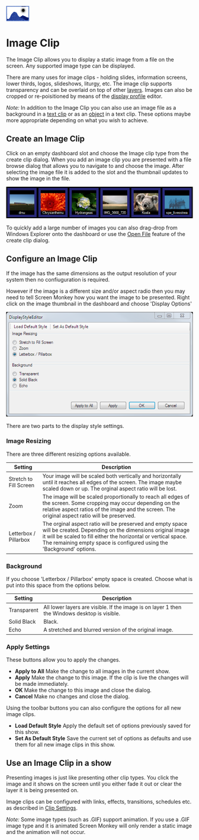 ![](../../images/ImageIcon.png) 
# Image Clip

The Image Clip allows you to display a static image from a file on the screen. Any supported image type can be displayed. 

There are many uses for image clips - holding slides, information screens, lower thirds, logos, slideshows, liturgy, etc. The image clip supports transparency and can be overlaid on top of other [layers](../layers.md). Images can also be cropped or re-poisitioned by means of the [display profile](../toolbar/display.md) editor.

*Note:* In addition to the Image Clip you can also use an image file as a background in a [text clip](Text/TextClip.md) or as an [object](Text/TextClipObjects.md) in a text clip. These options maybe more appropriate depending on what you wish to achieve.

## Create an Image Clip
Click on an empty dashboard slot and choose the Image clip type from the create clip dialog. When you add an image clip you are presented with a file browse dialog that allows you to navigate to and choose the image. After selecting the image file it is added to the slot and the thumbnail updates to show the image in the file.

![](../../images/dashboard-clips-image.png)

To quickly add a large number of images you can also drag-drop from Windows Explorer onto the dashboard or use the [Open File](../CreatingClips.md) feature of the create clip dialog.

## Configure an Image Clip
If the image has the same dimensions as the output resolution of your system then no confiuguration is required. 

However if the image is a different size and/or aspect radio then you may need to tell Screen Monkey how you want the image to be presented. Right click on the image thumbnail in the dashboard and choose 'Display Options'

![](/images/clip-image-display-style.png)

There are two parts to the display style settings.

### Image Resizing
There are three different resizing options available.

|Setting|Description|
|-|-|
|Stretch to Fill Screen|Your image will be scaled both vertically and horizontally until it reaches all edges of the screen. The image maybe scaled down or up. The orginal aspect ratio will be lost.|
|Zoom|The image will be scaled proportionally to reach all edges of the screen. Some cropping may occur depending on the relative aspect ratios of the image and the screen. The original aspect ratio will be preserved.|
|Letterbox / Pillarbox|The orginal aspect ratio will be preserved and empty space will be created. Depending on the dimensions original image it will be scaled to fill either the horizontal or vertical space. The remaining empty space is configured using the 'Background' options.|

### Background
If you choose 'Letterbox / Pillarbox' empty space is created. Choose what is put into this space from the options below.

|Setting|Description|
|-|-|
|Transparent|All lower layers are visible. If the image is on layer 1 then the Windows desktop is visible.|
|Solid Black|Black.|
|Echo|A stretched and blurred version of the original image.|

### Apply Settings
These buttons allow you to apply the changes.

- **Apply to All** Make the change to all images in the current show.
- **Apply** Make the change to this image. If the clip is live the changes will be made immediately.
- **OK** Make the change to this image and close the dialog.
- **Cancel** Make no changes and close the dialog.

Using the toolbar buttons you can also configure the options for all new image clips.

- **Load Default Style** Apply the default set of options previously saved for this show.
- **Set As Default Style** Save the current set of options as defaults and use them for all new image clips in this show. 

## Use an Image Clip in a show
Presenting images is just like presenting other clip types. You click the image and it shows on the screen until you either fade it out or clear the layer it is being presented on.

Image clips can be configured with links, effects, transitions, schedules etc. as described in [Clip Settings](../clipSettings/clipSettings.md).

*Note:* Some image types (such as .GIF) support animation. If you use a .GIF image type and it is animated Screen Monkey will only render a static image and the animation will not occur.

